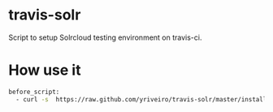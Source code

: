 travis-solr
===========

Script to setup Solrcloud testing environment on travis-ci.


How use it
==========

```bash
before_script:
  - curl -s  https://raw.github.com/yriveiro/travis-solr/master/install.sh | SOLR_VERSION=6.2.1 bash
```
